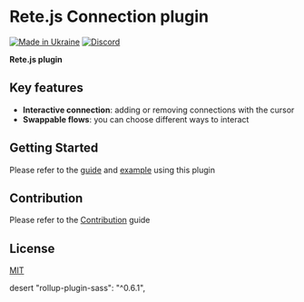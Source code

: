 # Rete.js Connection plugin

[![Made in Ukraine](https://img.shields.io/badge/made_in-ukraine-ffd700.svg?labelColor=0057b7)](https://stand-with-ukraine.pp.ua)
[![Discord](https://img.shields.io/discord/1081223198055604244?color=%237289da&label=Discord)](https://discord.gg/cxSFkPZdsV)

**Rete.js plugin**

## Key features

- **Interactive connection**: adding or removing connections with the cursor
- **Swappable flows**: you can choose different ways to interact

## Getting Started

Please refer to the [guide](https://retejs.org/docs/guides/basic#interactive-connections) and [example](https://retejs.org/examples) using this plugin

## Contribution

Please refer to the [Contribution](https://retejs.org/docs/contribution) guide

## License

[MIT](https://github.com/retejs/connection-plugin/blob/main/LICENSE)

desert "rollup-plugin-sass": "^0.6.1",
